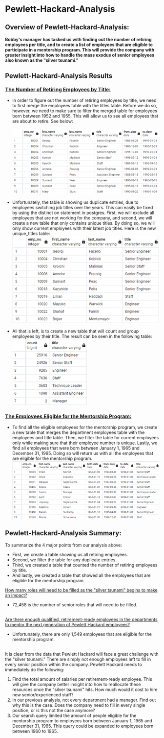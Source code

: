 # Pewlett-Hackard-Analysis


## Overview of Pewlett-Hackard-Analysis:
#### Bobby's manager has tasked us with finding out the number of retiring employees per title, and to create a list of employees that are eligible to participate in a mentorship program. This will provide the company with greater insight into how to handle the mass exodus of senior employees also known as the "silver tsunami."


## Pewlett-Hackard-Analysis Results
###  <u>The Number of Retiring Employees by Title:</u>
 
 * In order to figure out the number of retiring employees by title, we need to first merge the employees table with the titles table. Before we do so, however, we need to make sure to filter the merged table for employees born between 1952 and 1955. This will allow us to see all employees that are about to retire. 
 See below: 
 <br></br> 
 ![retirement_titles](retirement_titles.png)

* Unfortunately, the table is showing us duplicate entries, due to employees switching job titles over the years. This can easily be fixed by using the distinct on statement in postgres. 
First, we will exclude all employees that are not working for the company, and second, we will create a new table that only contains unique titles. By doing so, we will only show current employees with their latest job titles. Here is the new unique_titles table:<br>
![unique_titles](unique_titles.png)
  
* All that is left, is to create a new table that will count and group employees by their title. The result can be seen in the following table:<br>
![retiring_titles](retiring_titles.png)

###  <u>The Employees Eligible for the Mentorship Program:</u>
* To find all the eligible employees for the mentorship program, we create a new table that merges the department employees table with the employees and title table. Then, we filter the table for current employees only while making sure that their employee number is unique. Lastly, we find all employees that were born between January 1, 1965 and December 31, 1965. Doing so will return us with all the employees that are eligible for the mentorship program. 
![mentorship_eligibilty](mentorship_eligibilty.png)



## Pewlett-Hackard-Analysis Summary:

To summarize the 4 major points from our analysis above:
*  First, we create a table showing us all retiring employees. 
* Second, we filter the table for any duplicate entries. 
* Third, we created a table that counted the number of retiring employees by title. 
* And lastly, we created a table that showed all the employees that are eligible for the mentorship program.

<u>How many roles will need to be filled as the "silver tsunami" begins to make an impact?</u>
* 72,458 is the number of senior roles that will need to be filled.
    </u><br></br>

<u>Are there enough qualified, retirement-ready employees in the departments to mentor the next generation of Pewlett Hackard employees?</u>

* Unfortunately, there are only 1,549 employees that are eligible for the mentorship program.
    <br></br>

It is clear from the data that Pewlett Hackard will face a great challenge with the "silver tsunami." There are simply not enough employees left to fill in every senior position within the company. Pewlett Hackard needs to immediately do the following:
1. Find the total amount of salaries per retirement-ready employee. This will give the company better insight into how to reallocate these resources once the "silver tsunami" hits. How much would it cost to hire new senior/experienced staff?
2. In our previous analysis, not every department had a manager. Find out why this is the case. Does the company need to fill in every single position, or is this not the case anymore?
3. Our search query limited the amount of people eligible for the mentorship program to employees born between January 1, 1965 and December 31, 1965. This query could be expanded to employees born between 1960 to 1965.
